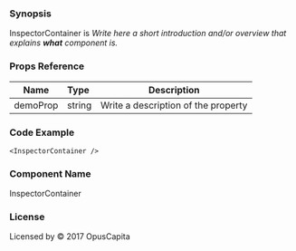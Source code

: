 ### Synopsis

InspectorContainer is 
*Write here a short introduction and/or overview that explains **what** component is.*

### Props Reference

| Name                           | Type                    | Description                                                 |
| ------------------------------ | :---------------------- | ----------------------------------------------------------- |
| demoProp                       | string                  | Write a description of the property                         |

### Code Example

```
<InspectorContainer />
```

### Component Name

InspectorContainer

### License

Licensed by © 2017 OpusCapita

